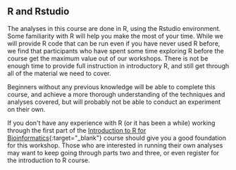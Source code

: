 ## R and Rstudio

The analyses in this course are done in R, using the Rstudio environment. Some familiarity with R will help you make the most of your time. While we will provide R code that can be run even if you have never used R before, we find that participants who have spent some time exploring R before the course get the maximum value out of our workshops. There is not be enough time to provide full instruction in introductory R, and still get through all of the material we need to cover.

Beginners without any previous knowledge will be able to complete this course, and achieve a more thorough understanding of the techniques and analyses covered, but will probably not be able to conduct an experiment on their own.

If you don't have any experience with R (or it has been a while) working through the first part of the [Introduction to R for Bioinformatics](https://ucdavis-bioinformatics-training.github.io/2021-March-Introduction-to-R-for-Bioinformatics/){:target="_blank"} course should give you a good foundation for this workshop. Those who are interested in running their own analyses may want to keep going through parts two and three, or even register for the introduction to R course.

